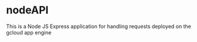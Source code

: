 # nodeAPI
This is a Node JS Express application for handling requests deployed on the gcloud app engine
